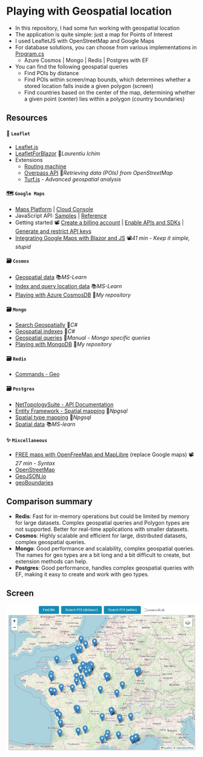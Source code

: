 # Playing with Geospatial location

- In this repository, I had some fun working with geospatial location
- The application is quite simple: just a map for Points of Interest
- I used LeafletJS with OpenStreetMap and Google Maps
- For database solutions, you can choose from various implementations in [Program.cs](GeospatialWeb/Program.cs)
  - Azure Cosmos | Mongo | Redis | Postgres with EF
- You can find the following geospatial queries
  - Find POIs by distance
  - Find POIs within screen/map bounds, which determines whether a stored location falls inside a given polygon (screen)
  - Find countries based on the center of the map, determining whether a given point (center) lies within a polygon (country boundaries)


## Resources

#### 🍃 `Leaflet`

- [Leaflet.js](https://leafletjs.com)
- [LeafletForBlazor](https://github.com/ichim/LeafletForBlazor-NuGet) 👤*Laurentiu Ichim*
- Extensions
  - [Routing machine](https://www.liedman.net/leaflet-routing-machine)
  - [Overpass API](https://overpass-turbo.eu) 📓*Retrieving data (POIs) from OpenStreetMap*
  - [Turf.js](https://turfjs.org) - *Advanced geospatial analysis*

#### 🗺️ `Google Maps`

- [Maps Platform](https://developers.google.com/maps) | [Cloud Console](https://console.cloud.google.com/google/maps-apis)
- JavaScript API: [Samples](https://developers.google.com/maps/documentation/javascript/examples) | [Reference](https://developers.google.com/maps/documentation/javascript/reference)
- Getting started 📽️ [Create a billing account](https://youtu.be/uINleRduCWM?list=PL2rFahu9sLJ0yio9sC7BclL4a9r76ygHi) | [Enable APIs and SDKs](https://youtu.be/n1UorU1PALk?list=PL2rFahu9sLJ0yio9sC7BclL4a9r76ygHi) | [Generate and restrict API keys](https://youtu.be/2_HZObVbe-g?list=PL2rFahu9sLJ0yio9sC7BclL4a9r76ygHi)
- [Integrating Google Maps with Blazor and JS](https://youtu.be/ClNHH87sDM0) 📽️*41 min - Keep it simple, stupid*

#### 🗃️ `Cosmos`

- [Geospatial data](https://learn.microsoft.com/en-us/azure/cosmos-db/nosql/query/geospatial) 📚*MS-Learn*
- [Index and query location data](https://learn.microsoft.com/en-us/azure/cosmos-db/nosql/how-to-geospatial-index-query) 📚*MS-Learn*
- [Playing with Azure CosmosDB](https://github.com/19balazs86/AzureCosmosDB) 👤*My repository*

#### 🗃️ `Mongo`

- [Search Geospatially](https://www.mongodb.com/docs/drivers/csharp/current/fundamentals/geo) 📓*C#*
- [Geospatial indexes](https://www.mongodb.com/docs/drivers/csharp/current/fundamentals/indexes/#geospatial-indexes) 📓*C#*
- [Geospatial queries](https://www.mongodb.com/docs/manual/geospatial-queries) 📓*Manual - Mongo specific queries*
- [Playing with MongoDB](https://github.com/19balazs86/PlayingWithMongoDB) 👤*My repository*

#### 🗃️ `Redis`

- [Commands - Geo](https://redis.io/docs/latest/commands/?group=geo)

#### 🗃️ `Postgres`

- [NetTopologySuite - API Documentation](https://nettopologysuite.github.io/NetTopologySuite/api/NetTopologySuite.html)
- [Entity Framework - Spatial mapping](https://www.npgsql.org/efcore/mapping/nts.html) 📓*Npgsql*
- [Spatial type mapping](https://www.npgsql.org/doc/types/nts.html) 📓*Npgsql*
- [Spatial data](https://learn.microsoft.com/en-us/ef/core/modeling/spatial) 📚*MS-learn*

#### ✨ `Miscellaneous`

- [FREE maps with OpenFreeMap and MapLibre](https://youtu.be/UAQogFwyna0) (replace Google maps) 📽️*27 min - Syntax*
- [OpenStreetMap](https://www.openstreetmap.org)
- [GeoJSON.io](https://geojson.io)
- [geoBoundaries](https://www.geoboundaries.org/index.html)

## Comparison summary
- **Redis**: Fast for in-memory operations but could be limited by memory for large datasets. Complex geospatial queries and Polygon types are not supported. Better for real-time applications with smaller datasets.
- **Cosmos**: Highly scalable and efficient for large, distributed datasets, complex geospatial queries.
- **Mongo**: Good performance and scalability, complex geospatial queries. The names for geo types are a bit long and a bit difficult to create, but extension methods can help.
- **Postgres**: Good performance, handles complex geospatial queries with EF, making it easy to create and work with geo types.

## Screen

![Screen](Screen.JPG)